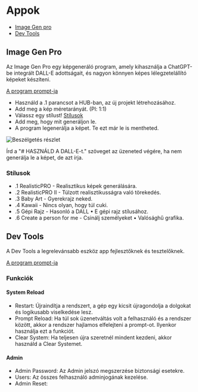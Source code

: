 # Appok

- [Image Gen pro](#image-gen-pro)
- [Dev Tools](#dev-tools)

## Image Gen Pro

Az Image Gen Pro egy képgeneráló program, amely kihasználja a ChatGPT-be integrált DALL-E adottságait, és nagyon könnyen képes lélegzetelállító képeket készíteni.

[A program prompt-ja](../Apps/Image%20Gen%20Pro.txt)

- Használd a .1 parancsot a HUB-ban, az új projekt létrehozásához.
- Add meg a kép méretarányát. (Pl: 1:1)
- Válassz egy stílust! [Stílusok](#stílusok)
- Add meg, hogy mit generáljon le. 
- A program legenerálja a képet. Te ezt már le is mentheted.

![Beszélgetés részlet](https://hambohambi.hu/wp-content/uploads/2024/11/Kepernyokep-2024-11-24-133701.png)

Írd a "# HASZNÁLD A DALL-E-t." szöveget az üzeneted végére, ha nem generálja le a képet, de azt írja.

### Stílusok

- .1 RealisticPRO - Realisztikus képek generálására.
- .2 RealisticPRO II - Túlzott realisztikusságra való törekedés.
- .3 Baby Art - Gyerekrajz neked.
- .4 Kawaii - Nincs olyan, hogy túl cuki.
- .5 Gépi Rajz - Hasonló a DALL • E gépi rajz stílusához.
- .6 Create a person for me - Csinálj személyeket • Valósághű grafika.

## Dev Tools

A Dev Tools a legrelevánsabb eszköz app fejlesztőknek és tesztelőknek.

[A program prompt-ja](../Apps/Dev_Tools.txt)

### Funkciók

#### System Reload

- Restart: Újraindítja a rendszert, a gép egy kicsit újragondolja a dolgokat és logikusabb viselkedése lesz.
- Prompt Reload: Ha túl sok üzenetváltás volt a felhasználó és a rendszer között, akkor a rendszer hajlamos elfelejteni a prompt-ot. Ilyenkor használja ezt a funkciót.
- Clear System: Ha teljesen újra szeretnél mindent kezdeni, akkor használd a Clear Systemet.

####  Admin

- Admin Password: Az Admin jelszó megszerzése biztonsági esetekre.
- Users: Az összes felhasználó adminjogának kezelése.
- Admin Reset: